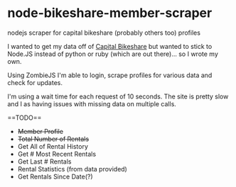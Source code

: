 node-bikeshare-member-scraper
=============================

nodejs scraper for capital bikeshare (probably others too) profiles

I wanted to get my data off of [Capital Bikeshare](www.capitalbikeshare.com) but wanted to stick to Node.JS instead of python or ruby (which are out there)... so I wrote my own.

Using ZombieJS I'm able to login, scrape profiles for various data and check for updates.

I'm using a wait time for each request of 10 seconds.  The site is pretty slow and I as having issues with missing data on multiple calls.

==TODO==

* ~~Member Profile~~
* ~~Total Number of Rentals~~
* Get All of Rental History
* Get # Most Recent Rentals
* Get Last # Rentals
* Rental Statistics (from data provided)
* Get Rentals Since Date(?)
